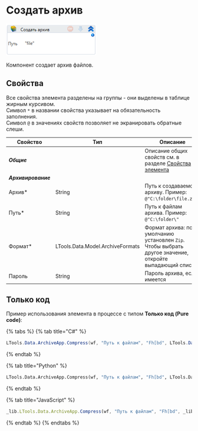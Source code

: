 # Создать архив

![](<../../../../.gitbook/assets/image (340).png>)

Компонент создает архив файлов.

## Свойства

Все свойства элемента разделены на группы - они выделены в таблице жирным курсивом.\
Символ `*` в названии свойства указывает на обязательность заполнения.\
Символ `@` в значениях свойств позволяет не экранировать обратные слеши.

| Свойство     | Тип                              | Описание                                          |
| ------------ | -------------------------------- | ------------------------------------------------- |
| ***Общие***  | | Описание общих свойств см. в разделе [Свойства элемента](https://docs.primo-rpa.ru/primo-rpa/primo-studio/process/elements#svoistva-elementa) | 
| ***Архивирование*** | | | 
| Архив\*      | String                          | Путь к создаваемому архиву. Пример: `@"C:\folder\file.zip"` |
| Путь\*       | String                          | Путь к файлам архива. Пример: `@"C:\folder\"`        |
| Формат\*     | LTools.Data.Model.ArchiveFormats | Формат архива: по умолчанию установлен `Zip`. Чтобы выбрать другое значение, откройте выпадающий список |
| Пароль       | String                           | Пароль архива, если имеется                                  |


## Только код
Пример использования элемента в процессе с типом **Только код (Pure code)**:

{% tabs %}
{% tab title="C#" %}
```csharp
LTools.Data.ArchiveApp.Compress(wf, "Путь к файлам", "Fh[bd", LTools.Data.Model.ArchiveFormats.Zip, "Пароль", "Путь к 7-zip");
```
{% endtab %}

{% tab title="Python" %}
```python
LTools.Data.ArchiveApp.Compress(wf, "Путь к файлам", "Fh[bd", LTools.Data.Model.ArchiveFormats.Zip, "Пароль", "Путь к 7-zip")
```
{% endtab %}

{% tab title="JavaScript" %}
```javascript
_lib.LTools.Data.ArchiveApp.Compress(wf, "Путь к файлам", "Fh[bd", _lib.LTools.Data.Model.ArchiveFormats.Zip, "Пароль", "Путь к 7-zip");
```
{% endtab %}
{% endtabs %}
